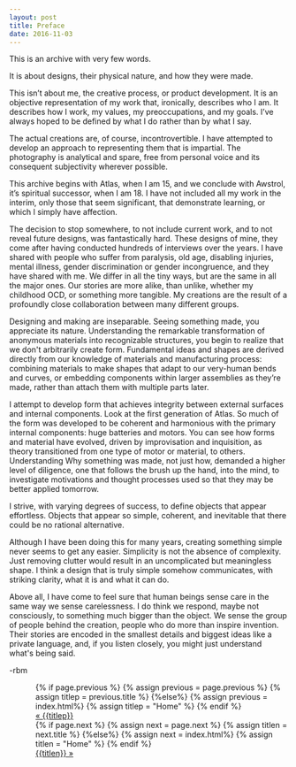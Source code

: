 ```yaml
---
layout: post
title: Preface
date: 2016-11-03
---
```

This is an archive with very few words.

It is about designs, their physical nature, and how they were made. 

This isn’t about me, the creative process, or product development. It is an objective representation of my work that, ironically, describes who I am. It describes how I work, my values, my preoccupations, and my goals. I’ve always hoped to be defined by what I do rather than by what I say. 

The actual creations are, of course, incontrovertible. I have attempted to develop an approach to representing them that is impartial. The photography is analytical and spare, free from personal voice and its consequent subjectivity wherever possible.

This archive begins with Atlas, when I am 15, and we conclude with Awstrol, it’s spiritual successor, when I am 18. I have not included all my work in the interim, only those that seem significant, that demonstrate learning, or which I simply have affection. 

The decision to stop somewhere, to not include current work, and to not reveal future designs, was fantastically hard. These designs of mine, they come after having conducted hundreds of interviews over the years. I have shared with people who suffer from paralysis, old age, disabling injuries, mental illness, gender discrimination or gender incongruence, and they have shared with me. We differ in all the tiny ways, but are the same in all the major ones. Our stories are more alike, than unlike, whether my childhood OCD, or something more tangible. My creations are the result of a profoundly close collaboration between many different groups.

Designing and making are inseparable. Seeing something made, you appreciate its nature. Understanding the remarkable transformation of anonymous materials into recognizable structures, you begin to realize that we don't arbitrarily create form. Fundamental ideas and shapes are derived directly from our knowledge of materials and manufacturing process: combining materials to make shapes that adapt to our very-human bends and curves, or embedding components within larger assemblies as they’re made, rather than attach them with multiple parts later. 

I attempt to develop form that achieves integrity between external surfaces and internal components. Look at the first generation of Atlas. So much of the form was developed to be coherent and harmonious with the primary internal components: huge batteries and motors. You can see how forms and material have evolved, driven by improvisation and inquisition, as theory transitioned from one type of motor or material, to others. Understanding Why something was made, not just how, demanded a higher level of diligence, one that follows the brush up the hand, into the mind, to investigate motivations and thought processes used so that they may be better applied tomorrow.

I strive, with varying degrees of success, to define objects that appear effortless. Objects that appear so simple, coherent, and inevitable that there could be no rational alternative. 

Although I have been doing this for many years, creating something simple never seems to get any easier. Simplicity is not the absence of complexity. Just removing clutter would result in an uncomplicated but meaningless shape. I think a design that is truly simple somehow communicates, with striking clarity, what it is and what it can do. 

Above all, I have come to feel sure that human beings sense care in the same way we sense carelessness. I do think we respond, maybe not consciously, to something much bigger than the object. We sense the group of people behind the creation, people who do more than inspire invention. Their stories are encoded in the smallest details and biggest ideas like a private language, and, if you listen closely, you might just understand what's being said.

-rbm

<ul class="footer">
    <ul class="button">
        {% if page.previous %}
            {% assign previous = page.previous %}
            {% assign titlep = previous.title %}
        {%else%}
            {% assign previous = index.html%}
            {% assign titlep = "Home" %}
        {% endif %}
        <div class="button0"><a href="{{site.baseurl}}{{previous.url}}">&laquo; {{titlep}}</a></div>
        {% if page.next %}
            {% assign next = page.next %}
            {% assign titlen = next.title %}
        {%else%}
            {% assign next = index.html%}
            {% assign titlen = "Home" %}
        {% endif %}
        <div class="button0"><a href="{{site.baseurl}}{{next.url}}">{{titlen}} &raquo;</a></div>         
    </ul>
</ul>
